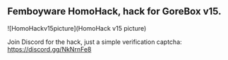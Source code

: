 ## Femboyware HomoHack, hack for GoreBox v15.

![HomoHackv15picture](HomoHack v15 picture)

Join Discord for the hack, just a simple verification captcha:
https://discord.gg/NkNrnFe8
